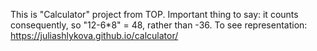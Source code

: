 This is "Calculator" project from TOP. Important thing to say: it counts consequently, so "12-6*8" = 48, rather than -36.
To see representation: https://juliashlykova.github.io/calculator/
